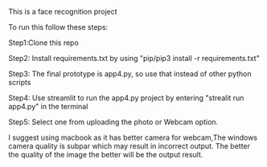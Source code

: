 This is a face recognition project 

To run this follow these steps:

Step1:Clone this repo

Step2: Install requirements.txt by using "pip/pip3 install -r requirements.txt"

Step3: The final prototype is app4.py, so use that instead of other python scripts

Step4: Use streamlit to run the app4.py project by entering "strealit run app4.py" in the terminal

Step5: Select one from uploading the photo or Webcam option.


I suggest using macbook as it has better camera for webcam,The windows camera quality is subpar which may result in incorrect output. The better the quality of the image the better will be the output result.

